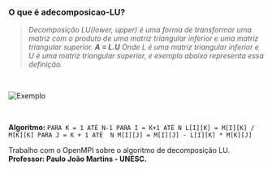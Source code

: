 ### O que é adecomposicao-LU?

   >*Decomposição LU(lower, upper) é uma forma de transformar uma matriz
   com o produto de uma matriz triangular inferior e uma matriz triangular superior.
                                                   **A = L.U**
   Onde L é uma matriz triangular inferior e U é uma matriz triangular superior,
   e exemplo abaixo representa essa definição.* 
   <br/>
   
![Exemplo](https://encrypted-tbn0.gstatic.com/images?q=tbn:ANd9GcRx8IW7enwn_rcYaN87CGYril9-S0y38_oD8oGIUIZug52fl3SR "Exemplo matriz triangular")

<br/>

**Algoritmo:**
`PARA K = 1 ATÉ N-1
          PARA I = K+1 ATÉ N
                 L[I][K] = M[I][K] / M[K][K]
                 PARA J = K + 1 ATÉ  N
                              M[I][J] = M[I][J] - L[I][K] * M[K][J]`


   Trabalho com o OpenMPI sobre o algoritmo de decomposição LU.
   **Professor: Paulo João Martins - UNESC.**
 

